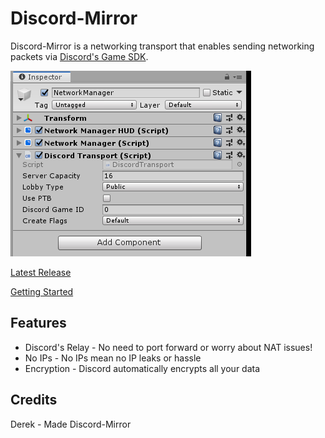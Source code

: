 # Discord-Mirror

Discord-Mirror is a networking transport that enables sending networking packets via [Discord's Game SDK](https://discordapp.com/developers/docs/game-sdk/sdk-starter-guide).

![The Discord-Mirror Transport](DiscordMirror.PNG)

[Latest Release](https://github.com/Derek-R-S/Discord-Mirror/releases)

[Getting Started](https://github.com/Derek-R-S/Discord-Mirror)

## Features

* Discord's Relay - No need to port forward or worry about NAT issues!
* No IPs - No IPs mean no IP leaks or hassle
* Encryption - Discord automatically encrypts all your data

## Credits
Derek - Made Discord-Mirror
